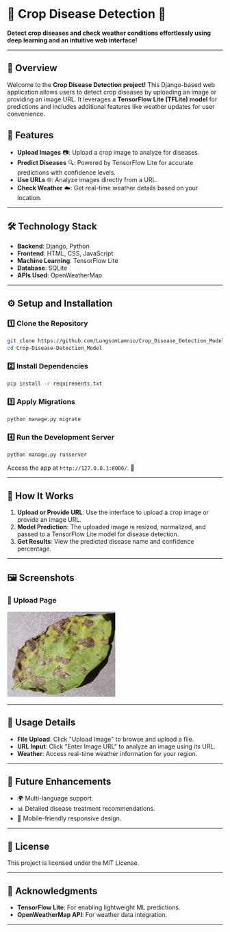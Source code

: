 # 🌾 Crop Disease Detection 🚜

**Detect crop diseases and check weather conditions effortlessly using deep learning and an intuitive web interface!**

---

## 🌟 **Overview**

Welcome to the **Crop Disease Detection project!** This Django-based web application allows users to detect crop diseases by uploading an image or providing an image URL. It leverages a **TensorFlow Lite (TFLite) model** for predictions and includes additional features like weather updates for user convenience.

## 🌟 Features

- **Upload Images** 📷: Upload a crop image to analyze for diseases.
- **Predict Diseases** 🔍: Powered by TensorFlow Lite for accurate predictions with confidence levels.
- **Use URLs** 🌐: Analyze images directly from a URL.
- **Check Weather** ☁️: Get real-time weather details based on your location.

---

## 🛠️ Technology Stack

- **Backend**: Django, Python
- **Frontend**: HTML, CSS, JavaScript
- **Machine Learning**: TensorFlow Lite
- **Database**: SQLite
- **APIs Used**: OpenWeatherMap

---

## ⚙️ Setup and Installation

### 1️⃣ Clone the Repository

```bash
git clone https://github.com/LungsomLamnio/Crop_Disease_Detection_Model.git
cd Crop-Disease-Detection_Model
```

### 2️⃣ Install Dependencies

```bash
pip install -r requirements.txt
```

### 3️⃣ Apply Migrations

```bash
python manage.py migrate
```

### 4️⃣ Run the Development Server

```bash
python manage.py runserver
```

Access the app at `http://127.0.0.1:8000/`. 🎉

---

## 🔬 How It Works

1. **Upload or Provide URL**: Use the interface to upload a crop image or provide an image URL.
2. **Model Prediction**: The uploaded image is resized, normalized, and passed to a TensorFlow Lite model for disease detection.
3. **Get Results**: View the predicted disease name and confidence percentage.

---

## 🖼️ Screenshots

### 📸 Upload Page

![Upload Page](https://github.com/LungsomLamnio/Crop_Disease_Detection_Model/blob/main/images/potatoEarlyBlight.jpeg)

---

## 📜 Usage Details

- **File Upload**: Click "Upload Image" to browse and upload a file.
- **URL Input**: Click "Enter Image URL" to analyze an image using its URL.
- **Weather**: Access real-time weather information for your region.

---

## 🧩 Future Enhancements

- 🌍 Multi-language support.
- 📊 Detailed disease treatment recommendations.
- 📱 Mobile-friendly responsive design.

---

## 📜 License

This project is licensed under the MIT License.

---

## 🌟 Acknowledgments

- **TensorFlow Lite**: For enabling lightweight ML predictions.
- **OpenWeatherMap API**: For weather data integration.

---
